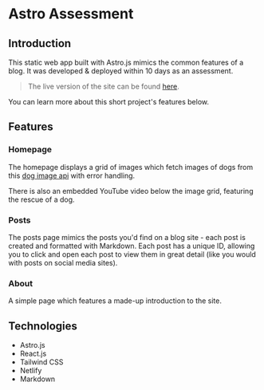 # Astro Assessment

## Introduction

This static web app built with Astro.js mimics the common features of a blog. It was developed & deployed within 10 days as an assessment.

> The live version of the site can be found [here](https://quevdev-astro-assessment.netlify.app).

You can learn more about this short project's features below.

## Features

### Homepage

The homepage displays a grid of images which fetch images of dogs from this [dog image api](https://dog.ceo/dog-api/) with error handling.

There is also an embedded YouTube video below the image grid, featuring the rescue of a dog.

### Posts

The posts page mimics the posts you'd find on a blog site - each post is created and formatted with Markdown. Each post has a unique ID, allowing you to click and open each post to view them in great detail (like you would with posts on social media sites).

### About

A simple page which features a made-up introduction to the site.

## Technologies

- Astro.js
- React.js
- Tailwind CSS
- Netlify
- Markdown
